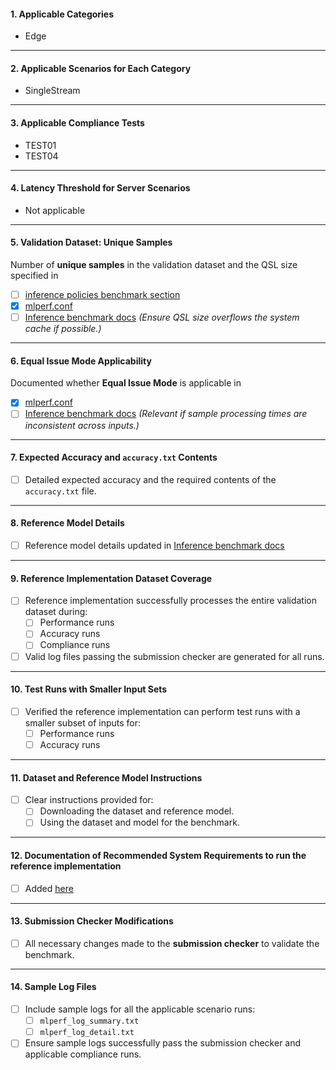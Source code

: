 
#### **1. Applicable Categories**
- Edge

---

#### **2. Applicable Scenarios for Each Category**
- SingleStream

---

#### **3. Applicable Compliance Tests**
- TEST01
- TEST04

---

#### **4. Latency Threshold for Server Scenarios**
- Not applicable

---

#### **5. Validation Dataset: Unique Samples**
Number of **unique samples** in the validation dataset and the QSL size specified in 
- [ ] [inference policies benchmark section](https://github.com/mlcommons/inference_policies/blob/master/inference_rules.adoc#41-benchmarks)
- [X] [mlperf.conf](https://github.com/mlcommons/inference/blob/master/loadgen/mlperf.conf)
- [ ] [Inference benchmark docs](https://github.com/mlcommons/inference/blob/docs/docs/index.md)
  *(Ensure QSL size overflows the system cache if possible.)*

---

#### **6. Equal Issue Mode Applicability**
Documented whether **Equal Issue Mode** is applicable in 
- [X] [mlperf.conf](https://github.com/mlcommons/inference/blob/master/loadgen/mlperf.conf)
- [ ] [Inference benchmark docs](https://github.com/mlcommons/inference/blob/docs/docs/index.md)
  *(Relevant if sample processing times are inconsistent across inputs.)*

---

#### **7. Expected Accuracy and `accuracy.txt` Contents**
- [ ] Detailed expected accuracy and the required contents of the `accuracy.txt` file.

---

#### **8. Reference Model Details**
- [ ] Reference model details updated in [Inference benchmark docs](https://github.com/mlcommons/inference/blob/docs/docs/index.md)  

---

#### **9. Reference Implementation Dataset Coverage**
- [ ] Reference implementation successfully processes the entire validation dataset during:
  - [ ] Performance runs
  - [ ] Accuracy runs
  - [ ] Compliance runs  
- [ ] Valid log files passing the submission checker are generated for all runs.

---

#### **10. Test Runs with Smaller Input Sets**
- [ ] Verified the reference implementation can perform test runs with a smaller subset of inputs for:
  - [ ] Performance runs
  - [ ] Accuracy runs

---

#### **11. Dataset and Reference Model Instructions**
- [ ] Clear instructions provided for:
  - [ ] Downloading the dataset and reference model.
  - [ ] Using the dataset and model for the benchmark.

---

#### **12. Documentation of Recommended System Requirements to run the reference implementation**
- [ ] Added [here](https://github.com/mlcommons/inference/blob/docs/docs/system_requirements.yml)

---

#### **13. Submission Checker Modifications**
- [ ] All necessary changes made to the **submission checker** to validate the benchmark.

---

#### **14. Sample Log Files**
- [ ] Include sample logs for all the applicable scenario runs:
  - [ ] `mlperf_log_summary.txt`
  - [ ] `mlperf_log_detail.txt`  
- [ ] Ensure sample logs successfully pass the submission checker and applicable compliance runs.
